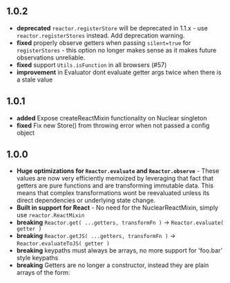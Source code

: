 ## 1.0.2

- **deprecated** `reactor.registerStore` will be deprecated in 1.1.x - use `reactor.registerStores` instead.  Add deprecation warning.
- **fixed** properly observe getters when passing `silent=true` for `registerStores` - this option no longer makes sense as it makes future observations unreliable.
- **fixed** support `Utils.isFunction` in all browsers (#57)
- **improvement** in Evaluator dont evaluate getter args twice when there is a stale value

## 1.0.1

- **added** Expose createReactMixin functionality on Nuclear singleton
- **fixed** Fix new Store() from throwing error when not passed a config object

## 1.0.0
- **Huge optimizations for `Reactor.evaluate` and `Reactor.observe`** - These values are now very efficiently memoized by leveraging that fact that getters are pure functions and are transforming immutable data.  This means that complex transformations wont be reevaluated unless its direct dependencies or underlying state change.
- **Built in support for React** - No need for the NuclearReactMixin, simply use `reactor.ReactMixin`
- **breaking** `Reactor.get( ...getters, transformFn )` -> `Reactor.evaluate( getter )`
- **breaking** `Reactor.getJS( ...getters, transformFn )` -> `Reactor.evaluateToJS( getter )`
- **breaking** keypaths must always be arrays, no more support for 'foo.bar' style keypaths
- **breaking** Getters are no longer a constructor, instead they are plain arrays of the form:
